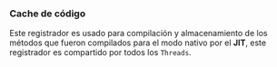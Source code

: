 ### Cache de código


Este registrador es usado para compilación y almacenamiento de los métodos que fueron compilados para el modo nativo por el **JIT**, este registrador es compartido por todos los `Threads`.